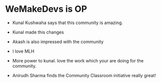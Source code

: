 # WeMakeDevs is OP

- Kunal Kushwaha says that this community is amazing.
- Kunal made this changes

- Akash is also impressed with the community


- I love MLH
- More power to kunal. love the work which your are doing for the community.
- Anirudh Sharma finds the Community Classroom initiative really great!
